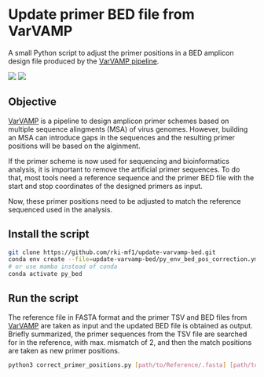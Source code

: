# Update primer BED file from VarVAMP

A small Python script to adjust the primer positions in a BED amplicon design file produced by the [VarVAMP pipeline](https://github.com/jonas-fuchs/varVAMP).

![](https://img.shields.io/badge/python-3.12.1-brightgreen)
![](https://img.shields.io/badge/uses-conda-yellow.svg)

## Objective

[VarVAMP](https://github.com/jonas-fuchs/varVAMP) is a pipeline to design amplicon primer schemes based on multiple sequence alingments (MSA) of virus genomes. However, building an MSA can introduce gaps in the sequences and the resulting primer positions will be based on the alginment. 

If the primer scheme is now used for sequencing and bioinformatics analysis, it is important to remove the artificial primer sequences. To do that, most tools need a reference sequence and the primer BED file with the start and stop coordinates of the designed primers as input. 

Now, these primer positions need to be adjusted to match the reference sequenced used in the analysis.

## Install the script

```bash
git clone https://github.com/rki-mf1/update-varvamp-bed.git
conda env create --file=update-varvamp-bed/py_env_bed_pos_correction.yml
# or use mamba instead of conda
conda activate py_bed
```

## Run the script

The reference file in FASTA format and the primer TSV and BED files from [VarVAMP](https://github.com/jonas-fuchs/varVAMP) are taken as input and the updated BED file is obtained as output. Briefly summarized, the primer sequences from the TSV file are searched for in the reference, with max. mismatch of 2, and then the match positions are taken as new primer positions.

```bash
python3 correct_primer_positions.py [path/to/Reference/.fasta] [path/to/primer/.tsv] [path/to/primer/.bed]
```
